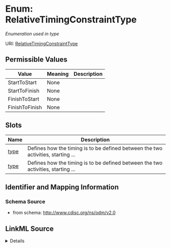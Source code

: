 # Enum: RelativeTimingConstraintType




_Enumeration used in type_



URI: [RelativeTimingConstraintType](RelativeTimingConstraintType)

## Permissible Values

| Value | Meaning | Description |
| --- | --- | --- |
| StartToStart | None |  |
| StartToFinish | None |  |
| FinishToStart | None |  |
| FinishToFinish | None |  |




## Slots

| Name | Description |
| ---  | --- |
| [type](type.md) | Defines how the timing is to be defined between the two activities, starting ... |
| [type](type.md) | Defines how the timing is to be defined between the two activities, starting ... |






## Identifier and Mapping Information







### Schema Source


* from schema: http://www.cdisc.org/ns/odm/v2.0




## LinkML Source

<details>
```yaml
name: RelativeTimingConstraintType
description: Enumeration used in type
from_schema: http://www.cdisc.org/ns/odm/v2.0
rank: 1000
permissible_values:
  StartToStart:
    text: StartToStart
    is_a: RelativeTimingConstraintType
  StartToFinish:
    text: StartToFinish
    is_a: RelativeTimingConstraintType
  FinishToStart:
    text: FinishToStart
    is_a: RelativeTimingConstraintType
  FinishToFinish:
    text: FinishToFinish
    is_a: RelativeTimingConstraintType

```
</details>
